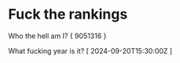 # Fuck the rankings

Who the hell am I?
{ 9051316 }

What fucking year is it?
[ 2024-09-20T15:30:00Z ]
